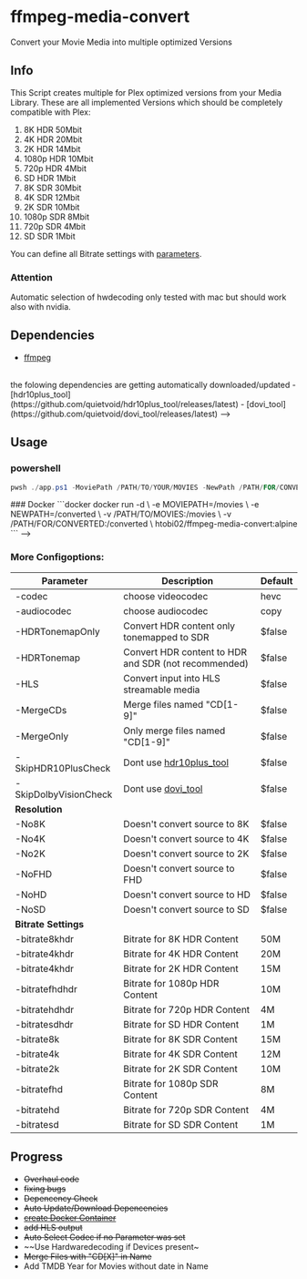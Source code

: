 # ffmpeg-media-convert
 Convert your Movie Media into multiple optimized Versions <br>

## Info
This Script creates multiple for Plex optimized versions from your Media Library.
These are all implemented Versions which should be completely compatible with Plex:
1. 8K HDR 50Mbit
2. 4K HDR 20Mbit
3. 2K HDR 14Mbit
4. 1080p HDR 10Mbit
5. 720p HDR 4Mbit
6. SD HDR 1Mbit
7. 8K SDR 30Mbit
8. 4K SDR 12Mbit
9. 2K SDR 10Mbit
10. 1080p SDR 8Mbit
11. 720p SDR 4Mbit
12. SD SDR 1Mbit

You can define all Bitrate settings with [parameters](#more-configoptions). 

### Attention
Automatic selection of hwdecoding only tested with mac but should work also with nvidia. 

## Dependencies
- [ffmpeg](https://ffmpeg.org)
<!-->
<br>the folowing dependencies are getting automatically downloaded/updated
  - [hdr10plus_tool](https://github.com/quietvoid/hdr10plus_tool/releases/latest)
  - [dovi_tool](https://github.com/quietvoid/dovi_tool/releases/latest)
-->

## Usage
### powershell
```powershell
pwsh ./app.ps1 -MoviePath /PATH/TO/YOUR/MOVIES -NewPath /PATH/FOR/CONVERTED
```
<!-->
### Docker
```docker
docker run -d \
-e MOVIEPATH=/movies \
-e NEWPATH=/converted \
-v /PATH/TO/MOVIES:/movies \
-v /PATH/FOR/CONVERTED:/converted \
htobi02/ffmpeg-media-convert:alpine
```
-->

### More Configoptions:
Parameter|Description|Default
|---|---|---|
-codec|choose videocodec|hevc
-audiocodec|choose audiocodec|copy
-HDRTonemapOnly|Convert HDR content only tonemapped to SDR|$false
-HDRTonemap|Convert HDR content to HDR and SDR (not recommended)|$false
-HLS|Convert input into HLS streamable media|$false
-MergeCDs|Merge files named "CD[1-9]"|$false
-MergeOnly|Only merge files named "CD[1-9]"|$false
-SkipHDR10PlusCheck|Dont use [hdr10plus_tool](https://github.com/quietvoid/hdr10plus_tool/releases/latest) |$false
-SkipDolbyVisionCheck|Dont use [dovi_tool](https://github.com/quietvoid/dovi_tool/releases/latest) |$false
|<b>Resolution</b>||||
-No8K|Doesn't convert source to 8K|$false
-No4K|Doesn't convert source to 4K|$false
-No2K|Doesn't convert source to 2K|$false
-NoFHD|Doesn't convert source to FHD|$false
-NoHD|Doesn't convert source to HD|$false
-NoSD|Doesn't convert source to SD|$false
|<b>Bitrate Settings</b>||||
-bitrate8khdr|Bitrate for 8K HDR Content|50M
-bitrate4khdr|Bitrate for 4K HDR Content|20M
-bitrate4khdr|Bitrate for 2K HDR Content|15M
-bitratefhdhdr|Bitrate for 1080p HDR Content|10M
-bitratehdhdr|Bitrate for 720p HDR Content|4M
-bitratesdhdr|Bitrate for SD HDR Content|1M
-bitrate8k|Bitrate for 8K SDR Content|15M
-bitrate4k|Bitrate for 4K SDR Content|12M
-bitrate2k|Bitrate for 2K SDR Content|10M
-bitratefhd|Bitrate for 1080p SDR Content|8M
-bitratehd|Bitrate for 720p SDR Content|4M
-bitratesd|Bitrate for SD SDR Content|1M

## Progress
- ~~Overhaul code~~
- ~~fixing bugs~~
- ~~Depencency Check~~
- ~~Auto Update/Download Depencencies~~
- ~~[create Docker Container](https://hub.docker.com/r/htobi02/ffmpeg-media-convert)~~
- ~~add HLS output~~
- ~~Auto Select Codec if no Parameter was set~~
- ~~Use Hardwaredecoding if Devices present~
- ~~Merge Files with "CD[X]" in Name~~
- Add TMDB Year for Movies without date in Name
